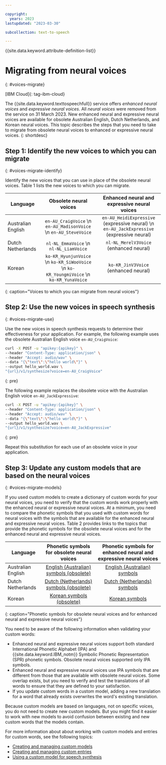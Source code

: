 ```yaml
---

copyright:
  years: 2023
lastupdated: "2023-03-30"

subcollection: text-to-speech

---
```


{{site.data.keyword.attribute-definition-list}}

# Migrating from neural voices
{: #voices-migrate}

[IBM Cloud]{: tag-ibm-cloud}

The {{site.data.keyword.texttospeechfull}} service offers *enhanced neural voices* and *expressive neural voices*. All *neural voices* were removed from the service on 31 March 2023. New enhanced neural and expressive neural voices are available for obsolete Australian English, Dutch Netherlands, and Korean neural voices. This topic describes the steps that you need to take to migrate from obsolete neural voices to enhanced or expressive neural voices.
{: shortdesc}

## Step 1: Identify the new voices to which you can migrate
{: #voices-migrate-identify}

Identify the new voices that you can use in place of the obsolete neural voices. Table 1 lists the new voices to which you can migrate.

| Language | Obsolete neural voices | Enhanced neural and expressive neural voices |
|----------|:------------------------:|:-----------------------------------------:|
| Australian English   | `en-AU_CraigVoice`  \n `en-AU_MadisonVoice`  \n `en-AU_SteveVoice` | `en-AU_HeidiExpressive` (expressive neural)  \n `en-AU_JackExpressive` (expressive neural) |
| Dutch Netherlands    | `nl-NL_EmmaVoice`  \n `nl-NL_LiamVoice` | `nl-NL_MerelV3Voice` (enhanced neural) |
| Korean             | `ko-KR_HyunjunVoice`  \n `ko-KR_SiWooVoice`  \n `ko-KR_YoungmiVoice`  \n `ko-KR_YunaVoice` | `ko-KR_JinV3Voice` (enhanced neural) |
{: caption="Voices to which you can migrate from neural voices"}

## Step 2: Use the new voices in speech synthesis
{: #voices-migrate-use}

Use the new voices in speech synthesis requests to determine their effectiveness for your application. For example, the following example uses the obsolete Australian English voice `en-AU_CraigVoice`:

```bash
curl -X POST -u "apikey:{apikey}" \
--header "Content-Type: application/json" \
--header "Accept: audio/wav" \
--data "{\"text\":\"hello world\"}" \
--output hello_world.wav \
"{url}/v1/synthesize?voice=en-AU_CraigVoice"
```
{: pre}

The following example replaces the obsolete voice with the Australian English voice `en-AU_JackExpressive`:

```bash
curl -X POST -u "apikey:{apikey}" \
--header "Content-Type: application/json" \
--header "Accept: audio/wav" \
--data "{\"text\":\"hello world\"}" \
--output hello_world.wav \
"{url}/v1/synthesize?voice=en-AU_JackExpressive"
```
{: pre}

Repeat this substitution for each use of an obsolete voice in your application.

## Step 3: Update any custom models that are based on the neural voices
{: #voices-migrate-models}

If you used custom models to create a dictionary of custom words for your neural voices, you need to verify that the custom words work properly with the enhanced neural or expressive neural voices. At a minimum, you need to compare the phonetic symbols that you used with custom words for neural voices with the symbols that are available for the enhanced neural and expressive neural voices. Table 2 provides links to the topics that provide the phonetic symbols for the obsolete neural voices and for the enhanced neural and expressive neural voices.

| Language | Phonetic symbols for obsolete neural voices | Phonetic symbols for enhanced neural and expressive neural voices |
|----------|:--------------------------------------:|:-------------------------------:|
| Australian English | [English (Australian) symbols (obsolete)](/docs/text-to-speech?topic=text-to-speech-auSymbols) | [English (Australian) symbols](/docs/text-to-speech?topic=text-to-speech-auSymbols-new) |
| Dutch Netherlands  | [Dutch (Netherlands) symbols (obsolete)](/docs/text-to-speech?topic=text-to-speech-nlSymbols) | [Dutch (Netherlands) symbols](/docs/text-to-speech?topic=text-to-speech-nlSymbols-new) |
| Korean             | [Korean symbols (obsolete)](/docs/text-to-speech?topic=text-to-speech-koSymbols) | [Korean symbols](/docs/text-to-speech?topic=text-to-speech-koSymbols-new) |
{: caption="Phonetic symbols for obsolete neural voices and for enhanced neural and expressive neural voices"}

You need to be aware of the following information when validating your custom words:

-   Enhanced neural and expressive neural voices support both standard International Phonetic Alphabet (IPA) and {{site.data.keyword.IBM_notm}} Symbolic Phonetic Representation (SPR) phonetic symbols. Obsolete neural voices supported only IPA symbols.
-   Enhanced neural and expressive neural voices use IPA symbols that are different from those that are available with obsolete neural voices. Some overlap exists, but you need to verify and test the translations of all words to ensure that they are defined to your satisfaction.
-   If you update custom words in a custom model, adding a new translation for a word that already exists overwrites the word's existing translation.

Because custom models are based on languages, not on specific voices, you do not need to create new custom models. But you might find it easier to work with new models to avoid confusion between existing and new custom words that the models contain.

For more information about about working with custom models and entries for custom words, see the following topics:

-   [Creating and managing custom models](/docs/text-to-speech?topic=text-to-speech-customModels)
-   [Creating and managing custom entries](/docs/text-to-speech?topic=text-to-speech-customWords)
-   [Using a custom model for speech synthesis](/docs/text-to-speech?topic=text-to-speech-custom-using)
